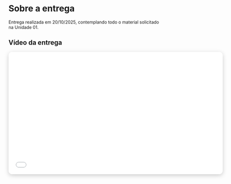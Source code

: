 # Sobre a entrega

Entrega realizada em 20/10/2025, contemplando todo o material solicitado na Unidade 01.

## Vídeo da entrega

<iframe 
  width="700" 
  height="400" 
  src="[https://www.youtube.com/embed/d4emI65hUEg](https://www.youtube.com/watch?v=BDs_SzOa7Iw)" 
  title="Apresentação Unidade 02" 
  frameborder="0" 
  allow="accelerometer; autoplay; clipboard-write; encrypted-media; gyroscope; picture-in-picture" 
  allowfullscreen 
  style="border-radius: 12px; box-shadow: 0px 4px 15px rgba(0,0,0,0.2);">
</iframe>

